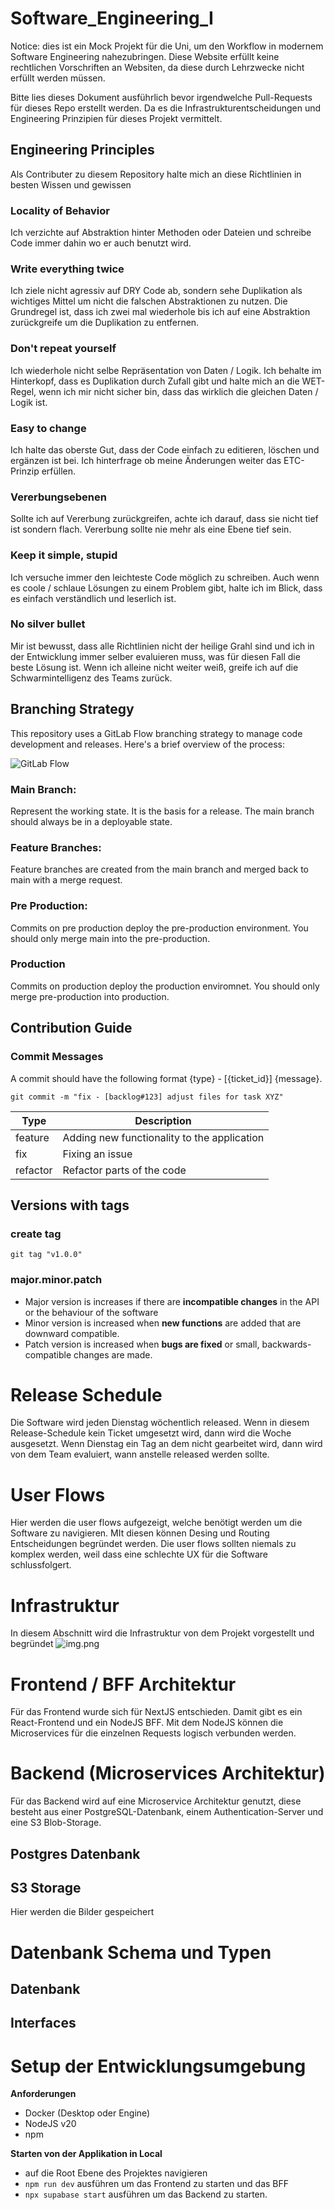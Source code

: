 # Software_Engineering_I
Notice: dies ist ein Mock Projekt für die Uni, um den Workflow in modernem Software Engineering nahezubringen. Diese Website erfüllt keine rechtlichen Vorschriften an Websiten, da diese durch Lehrzwecke nicht erfüllt werden müssen.

Bitte lies dieses Dokument ausführlich bevor irgendwelche Pull-Requests für dieses Repo erstellt werden. Da es die Infrastrukturentscheidungen und Engineering Prinzipien für dieses Projekt vermittelt.

## Engineering Principles
Als Contributer zu diesem Repository halte mich an diese Richtlinien in besten Wissen und gewissen

### Locality of Behavior
Ich verzichte auf Abstraktion hinter Methoden oder Dateien und schreibe Code immer dahin wo er auch benutzt wird.
### Write everything twice
Ich ziele nicht agressiv auf DRY Code ab, sondern sehe Duplikation als wichtiges Mittel um nicht die falschen Abstraktionen zu nutzen. Die Grundregel ist, dass ich zwei mal wiederhole bis ich auf eine Abstraktion zurückgreife um die Duplikation zu entfernen.
### Don't repeat yourself
Ich wiederhole nicht selbe Repräsentation von Daten / Logik. Ich behalte im Hinterkopf, dass es Duplikation durch Zufall gibt und halte mich an die WET-Regel, wenn ich mir nicht sicher bin, dass das wirklich die gleichen Daten / Logik ist.
### Easy to change
Ich halte das oberste Gut, dass der Code einfach zu editieren, löschen und ergänzen ist bei. Ich hinterfrage ob meine Änderungen weiter das ETC-Prinzip erfüllen.
### Vererbungsebenen
Sollte ich auf Vererbung zurückgreifen, achte ich darauf, dass sie nicht tief ist sondern flach. Vererbung sollte nie mehr als eine Ebene tief sein.
### Keep it simple, stupid
Ich versuche immer den leichteste Code möglich zu schreiben. Auch wenn es coole / schlaue Lösungen zu einem Problem gibt, halte ich im Blick, dass es einfach verständlich und leserlich ist.
### No silver bullet
Mir ist bewusst, dass alle Richtlinien nicht der heilige Grahl sind und ich in der Entwicklung immer selber evaluieren muss, was für diesen Fall die beste Lösung ist. Wenn ich alleine nicht weiter weiß, greife ich auf die Schwarmintelligenz des Teams zurück.

## Branching Strategy

This repository uses a GitLab Flow branching strategy to manage code development and releases. Here's a brief overview of the process:

![GitLab Flow](GitLabFlow.webp)
### Main Branch:
Represent the working state. It is the basis for a release. The main branch should always be in a deployable state.

### Feature Branches:
Feature branches are created from the main branch and merged back to main with a merge request.

### Pre Production:
Commits on pre production deploy the pre-production environment. You should only merge main into the pre-production.

### Production
Commits on production deploy the production enviromnet. You should only merge pre-production into production.

## Contribution Guide

### Commit Messages
A commit should have the following format {type} - [{ticket_id}] {message}.

    git commit -m "fix - [backlog#123] adjust files for task XYZ"

|Type|Description|
|------|-------------|
|feature|Adding new functionality to the application| 
|fix|Fixing an issue| 
|refactor|Refactor parts of the code|  


## Versions with tags 

### create tag
    git tag "v1.0.0"

### major.minor.patch 
- Major version is increases if there are **incompatible changes** in the API or the behaviour of the software
- Minor version is increased when **new functions** are added that are downward compatible.
- Patch version is increased when **bugs are fixed** or small, backwards-compatible changes are made.

# Release Schedule
Die Software wird jeden Dienstag wöchentlich released. Wenn in diesem Release-Schedule kein Ticket umgesetzt wird, dann
wird die Woche ausgesetzt. Wenn Dienstag ein Tag an dem nicht gearbeitet wird, dann wird von dem Team evaluiert, wann anstelle
released werden sollte.

# User Flows
Hier werden die user flows aufgezeigt, welche benötigt werden um die Software zu navigieren. MIt diesen können Desing und Routing Entscheidungen begründet werden. Die user flows sollten niemals zu komplex werden, weil dass eine schlechte UX für die Software schlussfolgert.

# Infrastruktur
In diesem Abschnitt wird die Infrastruktur von dem Projekt vorgestellt und begründet
![img.png](img.png)

# Frontend / BFF Architektur
Für das Frontend wurde sich für NextJS entschieden. Damit gibt es ein React-Frontend und ein NodeJS BFF. Mit dem NodeJS können die Microservices für die einzelnen Requests logisch verbunden werden.

# Backend (Microservices Architektur)
Für das Backend wird auf eine Microservice Architektur genutzt, diese besteht aus einer PostgreSQL-Datenbank, einem
Authentication-Server und eine S3 Blob-Storage. 

## Postgres Datenbank


## S3 Storage
Hier werden die Bilder gespeichert

# Datenbank Schema und Typen

## Datenbank

## Interfaces

# Setup der Entwicklungsumgebung
**Anforderungen**
- Docker (Desktop oder Engine)
- NodeJS v20
- npm

**Starten von der Applikation in Local**
- auf die Root Ebene des Projektes navigieren
- ```npm run dev``` ausführen um das Frontend zu starten und das BFF
- ```npx supabase start``` ausführen um das Backend zu starten.
